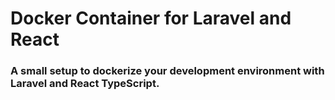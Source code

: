 # Docker Container for Laravel and React
### A small setup to dockerize your development environment with Laravel and React TypeScript.